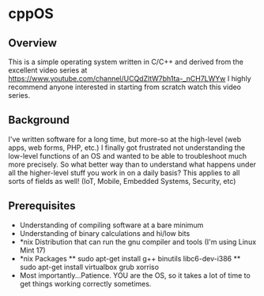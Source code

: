 # cppOS

## Overview
This is a simple operating system written in C/C++ and derived from the excellent video series at https://www.youtube.com/channel/UCQdZltW7bh1ta-_nCH7LWYw I highly recommend anyone interested in starting from scratch watch this video series.

## Background
I've written software for a long time, but more-so at the high-level (web apps, web forms, PHP, etc.) I finally got frustrated not understanding the low-level functions of an OS and wanted to be able to troubleshoot much more precisely. So what better way than to understand what happens under all the higher-level stuff you work in on a daily basis? This applies to all sorts of fields as well! (IoT, Mobile, Embedded Systems, Security, etc)

## Prerequisites
* Understanding of compiling software at a bare minimum
* Understanding of binary calculations and hi/low bits
* *nix Distribution that can run the gnu compiler and tools (I'm using Linux Mint 17)
* *nix Packages
** sudo apt-get install g++ binutils libc6-dev-i386
** sudo apt-get install virtualbox grub xorriso
* Most importantly...Patience. YOU are the OS, so it takes a lot of time to get things working correctly sometimes.
